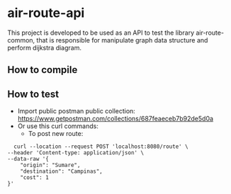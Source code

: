 # air-route-api

This project is developed to be used as an API to test the library air-route-common, that is responsible for manipulate graph data structure and perform dijkstra diagram.

## How to compile

## How to test

* Import public postman public collection: https://www.getpostman.com/collections/687feaeceb7b92de5d0a
* Or use this curl commands: 
  * To post new route:
```
  curl --location --request POST 'localhost:8080/route' \
--header 'Content-type: application/json' \
--data-raw '{
    "origin": "Sumare", 
    "destination": "Campinas",
    "cost": 1
}'
```
 
 

